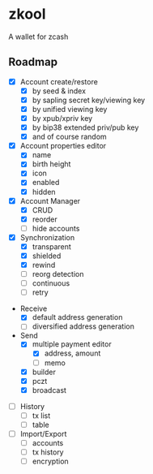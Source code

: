 # zkool

A wallet for zcash

## Roadmap

- [x] Account create/restore
    - [x] by seed & index
    - [x] by sapling secret key/viewing key
    - [x] by unified viewing key
    - [x] by xpub/xpriv key
    - [x] by bip38 extended priv/pub key
    - [x] and of course random
- [x] Account properties editor
    - [x] name
    - [x] birth height
    - [x] icon
    - [x] enabled
    - [x] hidden
- [x] Account Manager
    - [x] CRUD
    - [x] reorder
    - [ ] hide accounts
- [x] Synchronization
    - [x] transparent
    - [x] shielded
    - [x] rewind
    - [ ] reorg detection
    - [ ] continuous
    - [ ] retry
- Receive
    - [x] default address generation
    - [ ] diversified address generation
- Send
    - [x] multiple payment editor
        - [x] address, amount
        - [ ] memo
    - [x] builder
    - [x] pczt
    - [x] broadcast
- [ ] History
    - [ ] tx list
    - [ ] table
- [ ] Import/Export
    - [ ] accounts
    - [ ] tx history
    - [ ] encryption
